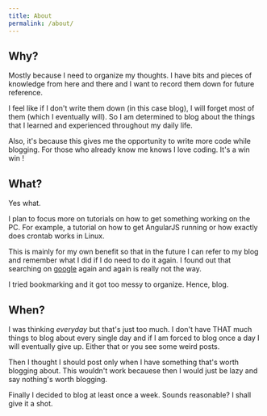 ```yaml
---
title: About
permalink: /about/
---
```


## Why?
Mostly because I need to organize my thoughts. I have bits and pieces of knowledge from here and there and I want to record them down for future reference.

I feel like if I don't write them down (in this case blog), I will forget most of them (which I eventually will). So I am determined to blog about the things that I learned and experienced throughout my daily life.

Also, it's because this gives me the opportunity to write more code while blogging. For those who already know me knows I love coding. It's a win win !

## What?
Yes what.

I plan to focus more on tutorials on how to get something working on the PC. For example, a tutorial on how to get AngularJS running or how exactly does crontab works in Linux.

This is mainly for my own benefit so that in the future I can refer to my blog and remember what I did if I do need to do it again. I found out that searching on [google](http://www.google.com) again and again is really not the way.

I tried bookmarking and it got too messy to organize. Hence, blog.

## When?
I was thinking _everyday_ but that's just too much. I don't have THAT much things to blog about every single day and if I am forced to blog once a day I will eventually give up. Either that or you see some weird posts.

Then I thought I should post only when I have something that's worth blogging about. This wouldn't work becauese then I would just be lazy and say nothing's worth blogging.

Finally I decided to blog at least once a week. Sounds reasonable? I shall give it a shot.
